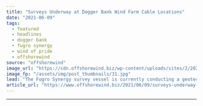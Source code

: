 ```yaml
---
title: "Surveys Underway at Dogger Bank Wind Farm Cable Locations"
date: "2021-06-09"
tags: 
  - featured
  - headlines
  - dogger bank
  - fugro synergy
  - wind of pride
  - offshorewind
source: "offshorewind"
image_url: "https://cdn.offshorewind.biz/wp-content/uploads/sites/2/2021/06/08134503/Wind-of-Pride-survey-vessel_-c-Louis-Dreyfus-Armateurs.jpg"
image_fp: "/assets/img/post_thumbnails/31.jpg"
lead: "The Fugro Synergy survey vessel is currently conducting a geotechnical survey in the Dogger"
article_url: "https://www.offshorewind.biz/2021/06/09/surveys-underway-at-dogger-bank-wind-farm-cable-locations/"
---
```


---
